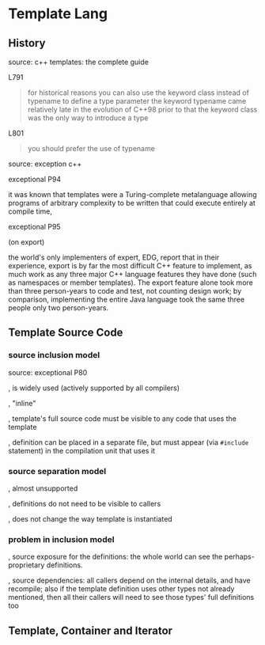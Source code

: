 # Template Lang

## History

source: c++ templates: the complete guide

L791

> for historical reasons you can also use the keyword class instead of
> typename to define a type parameter
> the keyword typename came relatively late in the evolution of C++98
> prior to that the keyword class was the only way to introduce a type

L801

> you should prefer the use of typename

source: exception c++

exceptional P94

it was known that templates were a Turing-complete metalanguage allowing 
programs of arbitrary complexity to be written that could execute entirely 
at compile time, 

exceptional P95

(on export)

the world's only implementers of expert, EDG, report that in their 
experience, export is by far the most difficult C++ feature to implement, 
as much work as any three major C++ language features they have done 
(such as namespaces or member templates). The export feature alone took 
more than three person-years to code and test, not counting design work; 
by comparison, implementing the entire Java language took the same three 
people only two person-years.

## Template Source Code

### source inclusion model

source: exceptional P80

, is widely used (actively supported by all compilers)

, "inline"

, template's full source code must be visible to any code that uses
the template

, definition can be placed in a separate file, but must appear (via 
`#include` statement) in the compilation unit that uses it

### source separation model

, almost unsupported

, definitions do not need to be visible to callers

, does not change the way template is instantiated

### problem in inclusion model

, source exposure for the definitions: the whole world can see the 
perhaps-proprietary definitions.

, source dependencies: all callers depend on the internal details, and 
have recompile; also if the template definition uses other types not 
already mentioned, then all their callers will need to see those types' 
full definitions too

## Template, Container and Iterator

